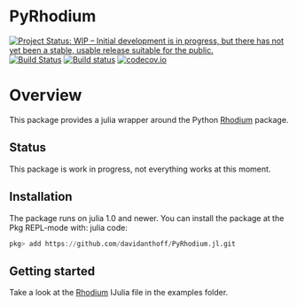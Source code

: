 # PyRhodium

[![Project Status: WIP – Initial development is in progress, but there has not yet been a stable, usable release suitable for the public.](http://www.repostatus.org/badges/latest/wip.svg)](http://www.repostatus.org/#wip)
[![Build Status](https://travis-ci.org/davidanthoff/PyRhodium.jl.svg?branch=master)](https://travis-ci.org/davidanthoff/PyRhodium.jl)
[![Build status](https://ci.appveyor.com/api/projects/status/66p3j6jaxaft2vg3/branch/master?svg=true)](https://ci.appveyor.com/project/davidanthoff/pyrhodium-jl/branch/master)
[![codecov.io](http://codecov.io/github/davidanthoff/PyRhodium.jl/coverage.svg?branch=master)](http://codecov.io/github/davidanthoff/PyRhodium.jl?branch=master)

# Overview

This package provides a julia wrapper around the Python
[Rhodium](https://github.com/Project-Platypus/Rhodium) package.

## Status

This package is work in progress, not everything works at this moment.

## Installation

The package runs on julia 1.0 and newer. You can install the package at the Pkg REPL-mode with:
julia code:
````julia
pkg> add https://github.com/davidanthoff/PyRhodium.jl.git
````

## Getting started

Take a look at the [Rhodium](https://github.com/davidanthoff/PyRhodium.jl/blob/master/examples/Rhodium.ipynb)
IJulia file in the examples folder.
